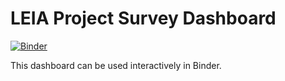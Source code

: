 # LEIA Project Survey Dashboard

[![Binder](https://mybinder.org/badge.svg)](https://mybinder.org/v2/gh/deppen8/leiap_dashboard/master?urlpath=proxy%2F5006%2Fbokeh-app)

This dashboard can be used interactively in Binder.
